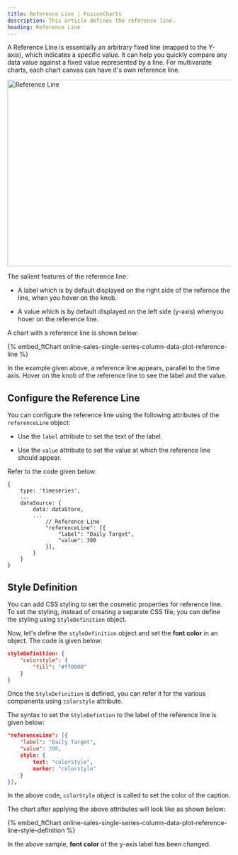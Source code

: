 ```yaml
---
title: Reference Line | FusionCharts
description: This article defines the reference line.
heading: Reference Line
---
```


A Reference Line is essentially an arbitrary fixed line (mapped to the Y-axis), which indicates a specific value. It can help you quickly compare any data value against a fixed value represented by a line. For multivariate charts, each chart canvas can have it's own reference line. 

<img src="{% site.BASE_URL %}/images/fusiontime-component-reference-line.png" alt="Reference Line" width="700" height="420">

The salient features of the reference line:

* A label which is by default displayed on the right side of the refernce the line, when you hover on the knob.

* A value which is by default displayed on the left side (y-axis) whenyou hover on the reference line. 

A chart with a reference line is shown below:

{% embed_ftChart online-sales-single-series-column-data-plot-reference-line %}

In the example given above, a reference line appears, parallel to the time axis. Hover on the knob of the reference line to see the label and the value.

## Configure the Reference Line

You can configure the reference line using the following attributes of the `referenceLine` object:

* Use the `label` attribute to set the text of the label.

* Use the `value` attribute to set the value at which the reference line should appear.

Refer to the code given below:

```
{
    type: 'timeseries',
    ...
    dataSource: {
        data: dataStore,
        ...
            // Reference Line
            "referenceLine": [{
                "label": "Daily Target",
                "value": 300
            }],
        }
    }
}
```

## Style Definition

You can add CSS styling to set the cosmetic properties for reference line. To set the styling, instead of creating a separate CSS file, you can define the styling using `StyleDefinition` object.

Now, let's define the `styleDefinition` object and set the **font color** in an object. The code is given below:

```json
styleDefinition: {
    "colorstyle": {
        "fill": "#ff0000"
    }
}
```

Once the `StyleDefinition` is defined, you can refer it for the various components using `colorstyle` attribute.

The syntax to set the `StyleDefintion` to the label of the reference line is given below:

```json
"referenceLine": [{
    "label": "Daily Target",
    "value": 300,
    style: {
        text: "colorstyle",
        marker: "colorstyle"
    }
}],
```

In the above code, `colorStyle` object is called to set the color of the caption.

The chart after applying the above attributes will look like as shown below:

{% embed_ftChart online-sales-single-series-column-data-plot-reference-line-style-definition %}

In the above sample, **font color** of the y-axis label has been changed.